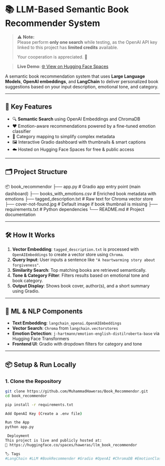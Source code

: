 # 📚 LLM-Based Semantic Book Recommender System

> ⚠️ **Note:**  
> Please perform **only one search** while testing, as the OpenAI API key linked to this project has **limited credits** available.  
>  
> Your cooperation is appreciated. 🙏


> **Live Demo**: [🌐 View on Hugging Face Spaces](https://huggingface.co/spaces/haweras/llm_book_recommendor)

A semantic book recommendation system that uses **Large Language Models**, **OpenAI embeddings**, and **LangChain** to deliver personalized book suggestions based on your input description, emotional tone, and category.

---

## 🧠 Key Features

- 🔍 **Semantic Search** using OpenAI Embeddings and ChromaDB
- ❤️ Emotion-aware recommendations powered by a fine-tuned emotion classifier
- 🧾 Category mapping to simplify complex metadata
- 🖼️ Interactive Gradio dashboard with thumbnails & smart captions
- ☁️ Hosted on Hugging Face Spaces for free & public access

---

## 🗂️ Project Structure

📦 book_recommendor
├── app.py # Gradio app entry point (main dashboard)
├── books_with_emotions.csv # Enriched book metadata with emotions
├── tagged_description.txt # Raw text for Chroma vector store
├── cover-not-found.jpg # Default image if book thumbnail is missing
├── requirements.txt # Python dependencies
└── README.md # Project documentation


---

## 🛠️ How It Works

1. **Vector Embedding**: `tagged_description.txt` is processed with `OpenAIEmbeddings` to create a vector store using `Chroma`.
2. **Query Input**: User inputs a sentence like `"A heartwarming story about forgiveness"`.
3. **Similarity Search**: Top matching books are retrieved semantically.
4. **Tone & Category Filter**: Filters results based on emotional tone and book category.
5. **Output Display**: Shows book cover, author(s), and a short summary using Gradio.

---

## 🤖 ML & NLP Components

- **Text Embedding**: `langchain_openai.OpenAIEmbeddings`
- **Vector Search**: `Chroma` from `langchain.vectorstores`
- **Emotion Detection**: `j-hartmann/emotion-english-distilroberta-base` via Hugging Face Transformers
- **Frontend UI**: Gradio with dropdown filters for category and tone

---

## 📦 Setup & Run Locally

### 1. Clone the Repository
```bash
git clone https://github.com/MuhammadHaweras/Book_Recommendor.git
cd book_recommendor

pip install -r requirements.txt

Add OpenAI Key (Create a .env file)

Run the App
python app.py

 Deployment
This project is live and publicly hosted at:
🔗 https://huggingface.co/spaces/haweras/llm_book_recommendor

🏷️ Tags
#LangChain #LLM #BookRecommender #Gradio #OpenAI #ChromaDB #EmotionClassification #HuggingFaceSpaces


